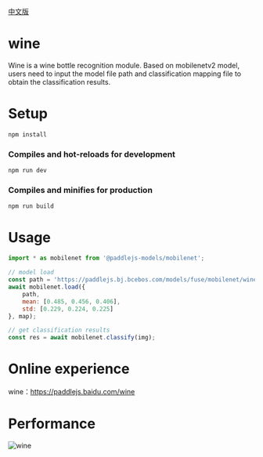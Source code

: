 [中文版](./README_cn.md)

# wine

Wine is a wine bottle recognition module. Based on mobilenetv2 model, users need to input the model file path and classification mapping file to obtain the classification results.

# Setup
```
npm install
```

### Compiles and hot-reloads for development
```
npm run dev
```

### Compiles and minifies for production
```
npm run build
```

# Usage

```js
import * as mobilenet from '@paddlejs-models/mobilenet';

// model load
const path = 'https://paddlejs.bj.bcebos.com/models/fuse/mobilenet/wine_fuse_activation/model.json';
await mobilenet.load({
    path,
    mean: [0.485, 0.456, 0.406],
    std: [0.229, 0.224, 0.225]
}, map);

// get classification results
const res = await mobilenet.classify(img);

```
# Online experience

wine：https://paddlejs.baidu.com/wine

# Performance
<img alt="wine" src="https://user-images.githubusercontent.com/43414102/156372713-d07e190f-bdb6-433e-a5cd-866fffbbb5d6.gif">
